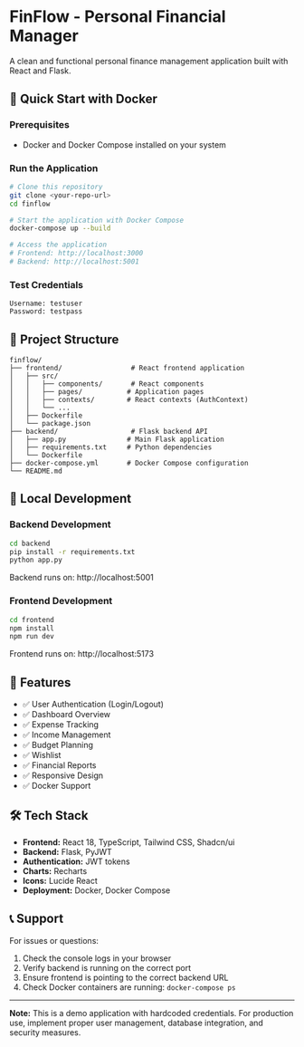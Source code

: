 # FinFlow - Personal Financial Manager

A clean and functional personal finance management application built with React and Flask.

## 🚀 Quick Start with Docker

### Prerequisites
- Docker and Docker Compose installed on your system

### Run the Application
```bash
# Clone this repository
git clone <your-repo-url>
cd finflow

# Start the application with Docker Compose
docker-compose up --build

# Access the application
# Frontend: http://localhost:3000
# Backend: http://localhost:5001
```

### Test Credentials
```
Username: testuser
Password: testpass
```

## 📁 Project Structure

```
finflow/
├── frontend/                 # React frontend application
│   ├── src/
│   │   ├── components/       # React components
│   │   ├── pages/           # Application pages
│   │   ├── contexts/        # React contexts (AuthContext)
│   │   └── ...
│   ├── Dockerfile
│   └── package.json
├── backend/                  # Flask backend API
│   ├── app.py               # Main Flask application
│   ├── requirements.txt     # Python dependencies
│   └── Dockerfile
├── docker-compose.yml       # Docker Compose configuration
└── README.md
```

## 🔧 Local Development

### Backend Development
```bash
cd backend
pip install -r requirements.txt
python app.py
```
Backend runs on: http://localhost:5001

### Frontend Development
```bash
cd frontend
npm install
npm run dev
```
Frontend runs on: http://localhost:5173

## 🎯 Features

- ✅ User Authentication (Login/Logout)
- ✅ Dashboard Overview
- ✅ Expense Tracking
- ✅ Income Management
- ✅ Budget Planning
- ✅ Wishlist
- ✅ Financial Reports
- ✅ Responsive Design
- ✅ Docker Support

## 🛠️ Tech Stack

- **Frontend:** React 18, TypeScript, Tailwind CSS, Shadcn/ui
- **Backend:** Flask, PyJWT
- **Authentication:** JWT tokens
- **Charts:** Recharts
- **Icons:** Lucide React
- **Deployment:** Docker, Docker Compose

## 📞 Support

For issues or questions:
1. Check the console logs in your browser
2. Verify backend is running on the correct port
3. Ensure frontend is pointing to the correct backend URL
4. Check Docker containers are running: `docker-compose ps`

---

**Note:** This is a demo application with hardcoded credentials. For production use, implement proper user management, database integration, and security measures.